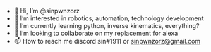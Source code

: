 - 👋 Hi, I’m @sinpwnzorz
- 👀 I’m interested in robotics, automation, technology development
- 🌱 I’m currently learning python, inverse kinematics, everything?
- 💞️ I’m looking to collaborate on my replacement for alexa
- 📫 How to reach me discord sin#1911 or sinpwnzorz@gmail.com

<!---
sinpwnzorz/sinpwnzorz is a ✨ special ✨ repository because its `README.md` (this file) appears on your GitHub profile.
You can click the Preview link to take a look at your changes.
--->
